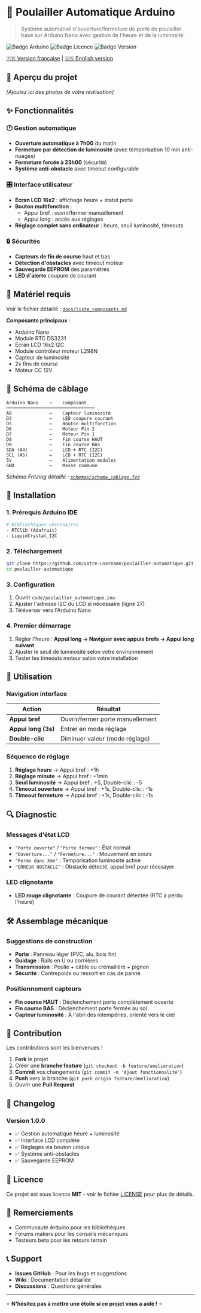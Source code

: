 # 🐔 Poulailler Automatique Arduino

> Système automatisé d'ouverture/fermeture de porte de poulailler basé sur Arduino Nano avec gestion de l'heure et de la luminosité.

![Badge Arduino](https://img.shields.io/badge/Arduino-Nano-blue)
![Badge Licence](https://img.shields.io/badge/License-MIT-green)
![Badge Version](https://img.shields.io/badge/Version-1.0-orange)

[🇫🇷 Version française](README.md) | [🇺🇸 English version](README_EN.md)

## 📸 Aperçu du projet

*[Ajoutez ici des photos de votre réalisation]*

## ✨ Fonctionnalités

### 🕐 Gestion automatique
- **Ouverture automatique à 7h00** du matin
- **Fermeture par détection de luminosité** (avec temporisation 10 min anti-nuages)
- **Fermeture forcée à 23h00** (sécurité)
- **Système anti-obstacle** avec timeout configurable

### 🎛️ Interface utilisateur
- **Écran LCD 16x2** : affichage heure + statut porte
- **Bouton multifonction** :
  - Appui bref : ouvrir/fermer manuellement
  - Appui long : accès aux réglages
- **Réglage complet sans ordinateur** : heure, seuil luminosité, timeouts

### 🔒 Sécurités
- **Capteurs de fin de course** haut et bas
- **Détection d'obstacles** avec timeout moteur
- **Sauvegarde EEPROM** des paramètres
- **LED d'alerte** coupure de courant

## 🔧 Matériel requis

Voir le fichier détaillé : [`docs/liste_composants.md`](docs/liste_composants.md)

**Composants principaux** :
- Arduino Nano
- Module RTC DS3231
- Écran LCD 16x2 I2C
- Module contrôleur moteur L298N
- Capteur de luminosité
- 2x fins de course
- Moteur CC 12V

## 📐 Schéma de câblage

```
Arduino Nano    →    Composant
─────────────────────────────────
A0              →    Capteur luminosité
D3              →    LED coupure courant
D5              →    Bouton multifonction
D6              →    Moteur Pin 2
D7              →    Moteur Pin 1  
D8              →    Fin course HAUT
D9              →    Fin course BAS
SDA (A4)        →    LCD + RTC (I2C)
SCL (A5)        →    LCD + RTC (I2C)
5V              →    Alimentation modules
GND             →    Masse commune
```

*Schéma Fritzing détaillé : [`schemas/schema_cablage.fzz`](schemas/)*

## 🚀 Installation

### 1. Prérequis Arduino IDE
```bash
# Bibliothèques nécessaires
- RTClib (Adafruit)
- LiquidCrystal_I2C
```

### 2. Téléchargement
```bash
git clone https://github.com/votre-username/poulailler-automatique.git
cd poulailler-automatique
```

### 3. Configuration
1. Ouvrir `code/poulailler_automatique.ino`
2. Ajuster l'adresse I2C du LCD si nécessaire (ligne 27)
3. Téléverser vers l'Arduino Nano

### 4. Premier démarrage
1. Régler l'heure : **Appui long → Naviguer avec appuis brefs → Appui long suivant**
2. Ajuster le seuil de luminosité selon votre environnement
3. Tester les timeouts moteur selon votre installation

## 📱 Utilisation

### Navigation interface
| Action | Résultat |
|--------|----------|
| **Appui bref** | Ouvrir/fermer porte manuellement |
| **Appui long (3s)** | Entrer en mode réglage |
| **Double-clic** | Diminuer valeur (mode réglage) |

### Séquence de réglage
1. **Réglage heure** → Appui bref : +1h
2. **Réglage minute** → Appui bref : +1min  
3. **Seuil luminosité** → Appui bref : +5, Double-clic : -5
4. **Timeout ouverture** → Appui bref : +1s, Double-clic : -1s
5. **Timeout fermeture** → Appui bref : +1s, Double-clic : -1s

## 🔍 Diagnostic

### Messages d'état LCD
- `"Porte ouverte"` / `"Porte fermee"` : État normal
- `"Ouverture..."` / `"Fermeture..."` : Mouvement en cours
- `"Ferme dans Xmn"` : Temporisation luminosité active
- `"ERREUR OBSTACLE"` : Obstacle détecté, appui bref pour réessayer

### LED clignotante
- **LED rouge clignotante** : Coupure de courant détectée (RTC a perdu l'heure)

## 🛠️ Assemblage mécanique

### Suggestions de construction
- **Porte** : Panneau léger (PVC, alu, bois fin)
- **Guidage** : Rails en U ou cornières
- **Transmission** : Poulie + câble ou crémaillère + pignon
- **Sécurité** : Contrepoids ou ressort en cas de panne

### Positionnement capteurs
- **Fin course HAUT** : Déclenchement porte complètement ouverte
- **Fin course BAS** : Déclenchement porte fermée au sol
- **Capteur luminosité** : À l'abri des intempéries, orienté vers le ciel

## 🤝 Contribution

Les contributions sont les bienvenues ! 

1. **Fork** le projet
2. Créer une **branche feature** (`git checkout -b feature/amelioration`)
3. **Commit** vos changements (`git commit -m 'Ajout fonctionnalité'`)
4. **Push** vers la branche (`git push origin feature/amelioration`)
5. Ouvrir une **Pull Request**

## 📝 Changelog

### Version 1.0.0
- ✅ Gestion automatique heure + luminosité
- ✅ Interface LCD complète
- ✅ Réglages via bouton unique
- ✅ Système anti-obstacles
- ✅ Sauvegarde EEPROM

## 📄 Licence

Ce projet est sous licence **MIT** - voir le fichier [LICENSE](LICENSE) pour plus de détails.

## 🙏 Remerciements

- Communauté Arduino pour les bibliothèques
- Forums makers pour les conseils mécaniques
- Testeurs beta pour les retours terrain

## 📞 Support

- **Issues GitHub** : Pour les bugs et suggestions
- **Wiki** : Documentation détaillée
- **Discussions** : Questions générales

---

⭐ **N'hésitez pas à mettre une étoile si ce projet vous a aidé !** ⭐
